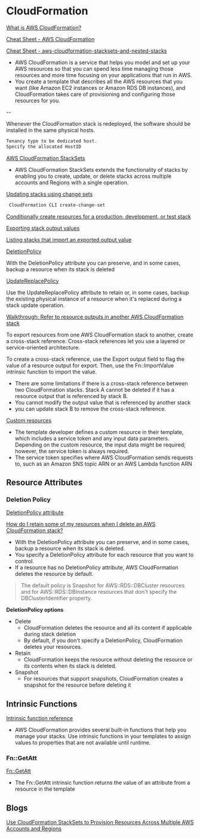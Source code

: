 # CloudFormation

[What is AWS CloudFormation?](https://docs.aws.amazon.com/AWSCloudFormation/latest/UserGuide/Welcome.html)

[Cheat Sheet - AWS CloudFormation](https://tutorialsdojo.com/aws-cloudformation)

[Cheat Sheet - aws-cloudformation-stacksets-and-nested-stacks](https://tutorialsdojo.com/aws-cloudformation-stacksets-and-nested-stacks)

- AWS CloudFormation is a service that helps you model and set up your AWS resources so that you can spend less time managing those resources and more time focusing on your applications that run in AWS.
- You create a template that describes all the AWS resources that you want (like Amazon EC2 instances or Amazon RDS DB instances), and CloudFormation takes care of provisioning and configuring those resources for you.


--

Whenever the CloudFormation stack is redeployed, the software should be installed in the same
physical hosts.

```bash
Tenancy type to be dedicated host.
Specify the allocated HostID
```

[AWS CloudFormation StackSets](https://docs.aws.amazon.com/AWSCloudFormation/latest/UserGuide/what-is-cfnstacksets.html)

- AWS CloudFormation StackSets extends the functionality of stacks by enabling you to create, update, or delete stacks across multiple accounts and Regions with a single operation.

[Updating stacks using change sets](https://docs.aws.amazon.com/AWSCloudFormation/latest/UserGuide/using-cfn-updating-stacks-changesets.html)

```bash
 CloudFormation CLI create-change-set
```

[Conditionally create resources for a production, development, or test stack](https://docs.aws.amazon.com/AWSCloudFormation/latest/UserGuide/conditions-sample-templates.html)

[Exporting stack output values](https://docs.aws.amazon.com/AWSCloudFormation/latest/UserGuide/using-cfn-stack-exports.html)

[Listing stacks that import an exported output value](https://docs.aws.amazon.com/AWSCloudFormation/latest/UserGuide/using-cfn-stack-imports.html)

[DeletionPolicy](https://docs.aws.amazon.com/AWSCloudFormation/latest/UserGuide/aws-attribute-deletionpolicy.html)

With the DeletionPolicy attribute you can preserve, and in some cases, backup a resource when its stack is deleted

[UpdateReplacePolicy](https://docs.aws.amazon.com/AWSCloudFormation/latest/UserGuide/aws-attribute-updatereplacepolicy.html)

Use the UpdateReplacePolicy attribute to retain or, in some cases, backup the existing physical instance of a resource when it's replaced during a stack update operation.


[Walkthrough: Refer to resource outputs in another AWS CloudFormation stack](https://docs.aws.amazon.com/AWSCloudFormation/latest/UserGuide/walkthrough-crossstackref.html)

To export resources from one AWS CloudFormation stack to another, create a cross-stack reference. Cross-stack references let you use a layered or service-oriented architecture.

To create a cross-stack reference, use the Export output field to flag the value of a resource output for export. Then, use the Fn::ImportValue intrinsic function to import the value.


- There are some limitations if there is a cross-stack reference
  between two CloudFormation stacks. Stack A cannot be deleted if it has a resource output
  that is referenced by stack B.
- You cannot modify the output value that is referenced by
  another stack
- you can update stack B to remove the cross-stack reference.

[Custom resources](https://docs.aws.amazon.com/AWSCloudFormation/latest/UserGuide/template-custom-resources.html)

- The template developer defines a custom resource in their template, which includes a service token and any input data parameters. Depending on the custom resource, the input data might be required; however, the service token is always required.
- The service token specifies where AWS CloudFormation sends requests to, such as an Amazon SNS topic ARN or an AWS Lambda function ARN


## Resource Attributes

### Deletion Policy

[DeletionPolicy attribute](https://docs.aws.amazon.com/AWSCloudFormation/latest/UserGuide/aws-attribute-deletionpolicy.html)

[How do I retain some of my resources when I delete an AWS CloudFormation stack?](https://aws.amazon.com/premiumsupport/knowledge-center/delete-cf-stack-retain-resources)

- With the DeletionPolicy attribute you can preserve, and in some cases, backup a resource when its stack is deleted.
- You specify a DeletionPolicy attribute for each resource that you want to control.
- If a resource has no DeletionPolicy attribute, AWS CloudFormation deletes the resource by default.

> The default policy is Snapshot for AWS::RDS::DBCluster resources and for AWS::RDS::DBInstance resources that don't specify the DBClusterIdentifier property.

**DeletionPolicy options**

- Delete
  - CloudFormation deletes the resource and all its content if applicable during stack deletion
  - By default, if you don't specify a DeletionPolicy, CloudFormation deletes your resources.
- Retain
  - CloudFormation keeps the resource without deleting the resource or its contents when its stack is deleted.
- Snapshot
  - For resources that support snapshots, CloudFormation creates a snapshot for the resource before deleting it
  
## Intrinsic Functions

[Intrinsic function reference](https://docs.aws.amazon.com/AWSCloudFormation/latest/UserGuide/intrinsic-function-reference.html)

- AWS CloudFormation provides several built-in functions that help you manage your stacks. Use intrinsic functions in your templates to assign values to properties that are not available until runtime.


### Fn::GetAtt

[Fn::GetAtt](https://docs.aws.amazon.com/AWSCloudFormation/latest/UserGuide/intrinsic-function-reference-getatt.html)

- The Fn::GetAtt intrinsic function returns the value of an attribute from a resource in the template

## Blogs

[Use CloudFormation StackSets to Provision Resources Across Multiple AWS Accounts and Regions](https://aws.amazon.com/blogs/aws/use-cloudformation-stacksets-to-provision-resources-across-multiple-aws-accounts-and-regions)



